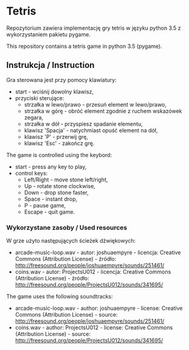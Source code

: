 # Tetris

Repozytorium zawiera implementację gry tetris w języku python 3.5 z wykorzystaniem pakietu pygame. 

This repository contains a tetris game in python 3.5 (pygame).

## Instrukcja / Instruction

Gra sterowana jest przy pomocy klawiatury: 
  * start - wciśnij dowolny klawisz,
  * przyciski sterujące:
      * strzałka w lewo/prawo - przesuń element w lewo/prawo,
      * strzałka w górę - obróć element zgodnie z ruchem wskazówek zegara,
      * strzałka w dół - przyspiesz spadanie elementu,
      * klawisz 'Spacja' - natychmiast opuść element na dół,
      * klawisz 'P' - przerwij grę,
      * klawisz 'Esc' - zakończ grę.

The game is controlled using the keybord:
  * start - press any key to play,
  * control keys:
      * Left/Right - move stone left/right,
      * Up - rotate stone clockwise,
      * Down - drop stone faster,
      * Space - instant drop,
      * P - pause game,
      * Escape - quit game.
  
### Wykorzystane zasoby / Used resources
  
W grze użyto następujących ścieżek dźwiękowych:
  * arcade-music-loop.wav - autor: joshuaempyre - licencja: Creative Commons (Attribution License) - źródło: http://freesound.org/people/joshuaempyre/sounds/251461/
  * coins.wav - autor: ProjectsU012 - licencja: Creative Commons (Attribution License) - źródło: http://freesound.org/people/ProjectsU012/sounds/341695/

The game uses the following soundtracks:
  * arcade-music-loop.wav - author: joshuaempyre - license: Creative Commons (Attribution License) - source: http://freesound.org/people/joshuaempyre/sounds/251461/
  * coins.wav - author: ProjectsU012 - license: Creative Commons (Attribution License) - source: http://freesound.org/people/ProjectsU012/sounds/341695/
